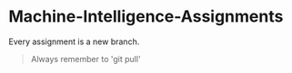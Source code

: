 # Machine-Intelligence-Assignments

Every assignment is a new branch.<br>

> Always remember to 'git pull'
